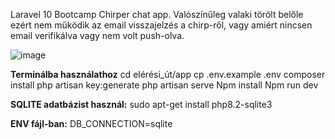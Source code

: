 Laravel 10 Bootcamp Chirper chat app. Valószínűleg valaki törölt belőle ezért nem működik az email visszajelzés a chirp-ről, vagy amiért nincsen email verifikálva vagy nem volt push-olva.

![image](https://github.com/folza1/chirper-react/assets/106752284/35cfea96-37a1-4dc9-9244-5592f8aa465f)

**Terminálba használathoz**
cd elérési_út/app
cp .env.example .env
composer install
php artisan key:generate
php artisan serve
Npm install
Npm run dev

**SQLITE adatbázist használ:**
sudo apt-get install php8.2-sqlite3

**ENV fájl-ban:**
DB_CONNECTION=sqlite
